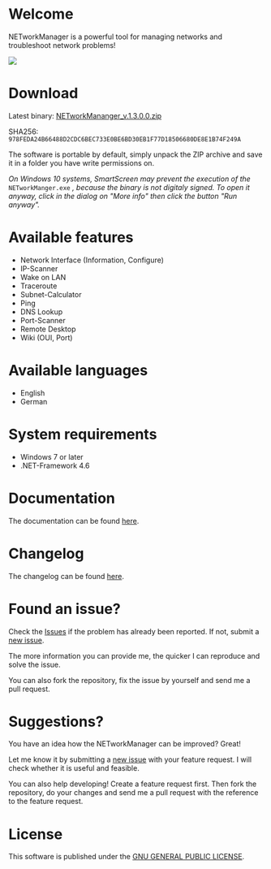 # Welcome

NETworkManager is a powerful tool for managing networks and troubleshoot network problems!

![](https://github.com/BornToBeRoot/NETworkManager/blob/master/Documentation/Images/NETworkManager_v1.3.0.0.gif)

# Download

Latest binary: [NETworkMananger_v.1.3.0.0.zip](https://github.com/BornToBeRoot/NETworkManager/releases/download/v1.3.0.0/NETworkManager_v1.3.0.0.zip)

SHA256: `978FEDA24B66488D2CDC6BEC733E0BE6BD30EB1F77D18506680DE8E1B74F249A`

The software is portable by default, simply unpack the ZIP archive and save it in a folder you have write permissions on.

_On Windows 10 systems, SmartScreen may prevent the execution of the_ `NETworkManger.exe` _, because the binary is not digitaly signed. To open it anyway, click in the dialog on "More info" then click the button "Run anyway"._

# Available features

- Network Interface (Information, Configure)
- IP-Scanner
- Wake on LAN
- Traceroute
- Subnet-Calculator
- Ping
- DNS Lookup
- Port-Scanner
- Remote Desktop
- Wiki (OUI, Port)

# Available languages

- English
- German

# System requirements

- Windows 7 or later
- .NET-Framework 4.6

# Documentation

The documentation can be found [here](Documentation/README.md).

# Changelog

The changelog can be found [here](Documentation/CHANGELOG.md).

# Found an issue?

Check the [Issues](https://github.com/BornToBeRoot/NETworkManager/issues) if the problem has already been reported. If not, submit a [new issue](https://github.com/BornToBeRoot/NETworkManager/issues/new).

The more information you can provide me, the quicker I can reproduce and solve the issue.

You can also fork the repository, fix the issue by yourself and send me a pull request.

# Suggestions?

You have an idea how the NETworkManager can be improved? Great!

Let me know it by submitting a [new issue](https://github.com/BornToBeRoot/NETworkManager/issues/new) with your feature request. I will check whether it is useful and feasible.

You can also help developing! Create a feature request first. Then fork the repository, do your changes and send me a pull request with the reference to the feature request. 

# License
This software is published under the [GNU GENERAL PUBLIC LICENSE](https://github.com/BornToBeRoot/NETworkManager/blob/master/LICENSE).
